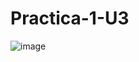 # Practica-1-U3

![image](https://github.com/AngelDavidFloresQuintanilla/Practica-1-U3/assets/148559104/40857945-d55e-41f2-bae3-e0f8f73bee45)
